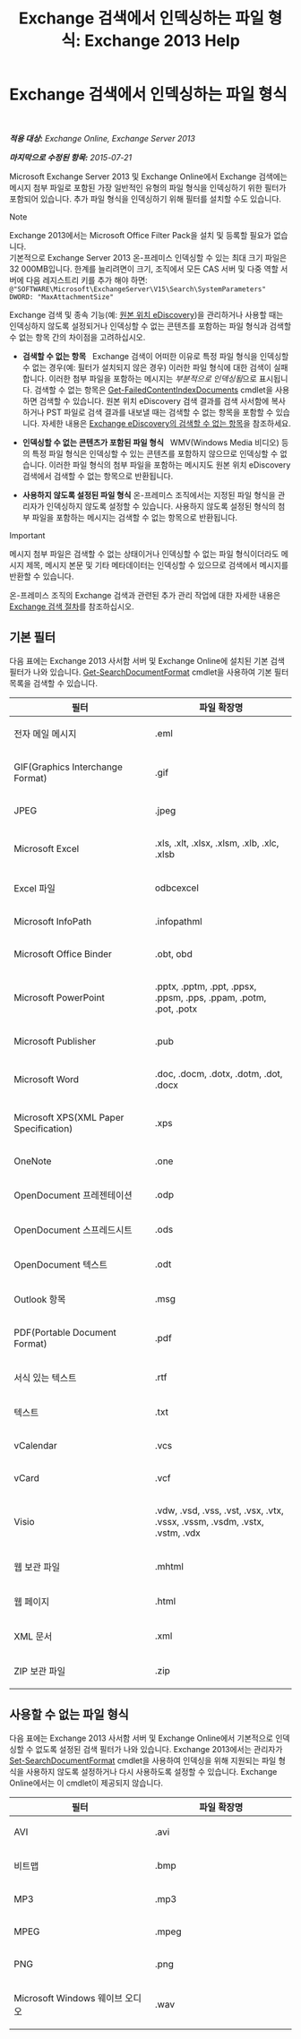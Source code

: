 ﻿---
title: 'Exchange 검색에서 인덱싱하는 파일 형식: Exchange 2013 Help'
TOCTitle: Exchange 검색에서 인덱싱하는 파일 형식
ms:assetid: e5110ac1-28e1-4554-acc3-85d08c997bc5
ms:mtpsurl: https://technet.microsoft.com/ko-kr/library/Ee633485(v=EXCHG.150)
ms:contentKeyID: 52058126
ms.date: 05/22/2018
mtps_version: v=EXCHG.150
ms.translationtype: MT
---

# Exchange 검색에서 인덱싱하는 파일 형식

 

_**적용 대상:** Exchange Online, Exchange Server 2013_

_**마지막으로 수정된 항목:** 2015-07-21_

Microsoft Exchange Server 2013 및 Exchange Online에서 Exchange 검색에는 메시지 첨부 파일로 포함된 가장 일반적인 유형의 파일 형식을 인덱싱하기 위한 필터가 포함되어 있습니다. 추가 파일 형식을 인덱싱하기 위해 필터를 설치할 수도 있습니다.


> [!NOTE]
> Exchange 2013에서는 Microsoft Office Filter Pack을 설치 및 등록할 필요가 없습니다.<BR>기본적으로 Exchange Server 2013 온-프레미스 인덱싱할 수 있는 최대 크기 파일은 32 000MB입니다. 한계를 늘리려면이 크기, 조직에서 모든 CAS 서버 및 다중 역할 서버에 다음 레지스트리 키를 추가 해야 하면:<BR><CODE>@"SOFTWARE\Microsoft\ExchangeServer\V15\Search\SystemParameters" DWORD: "MaxAttachmentSize"</CODE>



Exchange 검색 및 종속 기능(예: [원본 위치 eDiscovery](in-place-ediscovery-exchange-2013-help.md))을 관리하거나 사용할 때는 인덱싱하지 않도록 설정되거나 인덱싱할 수 없는 콘텐츠를 포함하는 파일 형식과 검색할 수 없는 항목 간의 차이점을 고려하십시오.

  - **검색할 수 없는 항목**   Exchange 검색이 어떠한 이유로 특정 파일 형식을 인덱싱할 수 없는 경우(예: 필터가 설치되지 않은 경우) 이러한 파일 형식에 대한 검색이 실패합니다. 이러한 첨부 파일을 포함하는 메시지는 *부분적으로 인덱싱됨*으로 표시됩니다. 검색할 수 없는 항목은 [Get-FailedContentIndexDocuments](https://technet.microsoft.com/ko-kr/library/dd351154\(v=exchg.150\)) cmdlet을 사용하면 검색할 수 있습니다. 원본 위치 eDiscovery 검색 결과를 검색 사서함에 복사하거나 PST 파일로 검색 결과를 내보낼 때는 검색할 수 없는 항목을 포함할 수 있습니다. 자세한 내용은 [Exchange eDiscovery의 검색할 수 없는 항목](unsearchable-items-in-exchange-ediscovery-exchange-2013-help.md)을 참조하세요.

  - **인덱싱할 수 없는 콘텐츠가 포함된 파일 형식**   WMV(Windows Media 비디오) 등의 특정 파일 형식은 인덱싱할 수 있는 콘텐츠를 포함하지 않으므로 인덱싱할 수 없습니다. 이러한 파일 형식의 첨부 파일을 포함하는 메시지도 원본 위치 eDiscovery 검색에서 검색할 수 없는 항목으로 반환됩니다.

  - **사용하지 않도록 설정된 파일 형식** 온-프레미스 조직에서는 지정된 파일 형식을 관리자가 인덱싱하지 않도록 설정할 수 있습니다. 사용하지 않도록 설정된 형식의 첨부 파일을 포함하는 메시지는 검색할 수 없는 항목으로 반환됩니다.


> [!IMPORTANT]
> 메시지 첨부 파일은 검색할 수 없는 상태이거나 인덱싱할 수 없는 파일 형식이더라도 메시지 제목, 메시지 본문 및 기타 메타데이터는 인덱싱할 수 있으므로 검색에서 메시지를 반환할 수 있습니다.



온-프레미스 조직의 Exchange 검색과 관련된 추가 관리 작업에 대한 자세한 내용은 [Exchange 검색 절차](exchange-search-procedures-exchange-2013-help.md)를 참조하십시오.

## 기본 필터

다음 표에는 Exchange 2013 사서함 서버 및 Exchange Online에 설치된 기본 검색 필터가 나와 있습니다. [Get-SearchDocumentFormat](https://technet.microsoft.com/ko-kr/library/jj873755\(v=exchg.150\)) cmdlet을 사용하여 기본 필터 목록을 검색할 수 있습니다.


<table>
<colgroup>
<col style="width: 50%" />
<col style="width: 50%" />
</colgroup>
<thead>
<tr class="header">
<th>필터</th>
<th>파일 확장명</th>
</tr>
</thead>
<tbody>
<tr class="odd">
<td><p>전자 메일 메시지</p></td>
<td><p>.eml</p></td>
</tr>
<tr class="even">
<td><p>GIF(Graphics Interchange Format)</p></td>
<td><p>.gif</p></td>
</tr>
<tr class="odd">
<td><p>JPEG</p></td>
<td><p>.jpeg</p></td>
</tr>
<tr class="even">
<td><p>Microsoft Excel</p></td>
<td><p>.xls, .xlt, .xlsx, .xlsm, .xlb, .xlc, .xlsb</p></td>
</tr>
<tr class="odd">
<td><p>Excel 파일</p></td>
<td><p>odbcexcel</p></td>
</tr>
<tr class="even">
<td><p>Microsoft InfoPath</p></td>
<td><p>.infopathml</p></td>
</tr>
<tr class="odd">
<td><p>Microsoft Office Binder</p></td>
<td><p>.obt, obd</p></td>
</tr>
<tr class="even">
<td><p>Microsoft PowerPoint</p></td>
<td><p>.pptx, .pptm, .ppt, .ppsx, .ppsm, .pps, .ppam, .potm, .pot, .potx</p></td>
</tr>
<tr class="odd">
<td><p>Microsoft Publisher</p></td>
<td><p>.pub</p></td>
</tr>
<tr class="even">
<td><p>Microsoft Word</p></td>
<td><p>.doc, .docm, .dotx, .dotm, .dot, .docx</p></td>
</tr>
<tr class="odd">
<td><p>Microsoft XPS(XML Paper Specification)</p></td>
<td><p>.xps</p></td>
</tr>
<tr class="even">
<td><p>OneNote</p></td>
<td><p>.one</p></td>
</tr>
<tr class="odd">
<td><p>OpenDocument 프레젠테이션</p></td>
<td><p>.odp</p></td>
</tr>
<tr class="even">
<td><p>OpenDocument 스프레드시트</p></td>
<td><p>.ods</p></td>
</tr>
<tr class="odd">
<td><p>OpenDocument 텍스트</p></td>
<td><p>.odt</p></td>
</tr>
<tr class="even">
<td><p>Outlook 항목</p></td>
<td><p>.msg</p></td>
</tr>
<tr class="odd">
<td><p>PDF(Portable Document Format)</p></td>
<td><p>.pdf</p></td>
</tr>
<tr class="even">
<td><p>서식 있는 텍스트</p></td>
<td><p>.rtf</p></td>
</tr>
<tr class="odd">
<td><p>텍스트</p></td>
<td><p>.txt</p></td>
</tr>
<tr class="even">
<td><p>vCalendar</p></td>
<td><p>.vcs</p></td>
</tr>
<tr class="odd">
<td><p>vCard</p></td>
<td><p>.vcf</p></td>
</tr>
<tr class="even">
<td><p>Visio</p></td>
<td><p>.vdw, .vsd, .vss, .vst, .vsx, .vtx, .vssx, .vssm, .vsdm, .vstx, .vstm, .vdx</p></td>
</tr>
<tr class="odd">
<td><p>웹 보관 파일</p></td>
<td><p>.mhtml</p></td>
</tr>
<tr class="even">
<td><p>웹 페이지</p></td>
<td><p>.html</p></td>
</tr>
<tr class="odd">
<td><p>XML 문서</p></td>
<td><p>.xml</p></td>
</tr>
<tr class="even">
<td><p>ZIP 보관 파일</p></td>
<td><p>.zip</p></td>
</tr>
</tbody>
</table>


## 사용할 수 없는 파일 형식

다음 표에는 Exchange 2013 사서함 서버 및 Exchange Online에서 기본적으로 인덱싱할 수 없도록 설정된 검색 필터가 나와 있습니다. Exchange 2013에서는 관리자가 [Set-SearchDocumentFormat](https://technet.microsoft.com/ko-kr/library/jj873756\(v=exchg.150\)) cmdlet을 사용하여 인덱싱을 위해 지원되는 파일 형식을 사용하지 않도록 설정하거나 다시 사용하도록 설정할 수 있습니다. Exchange Online에서는 이 cmdlet이 제공되지 않습니다.


<table>
<colgroup>
<col style="width: 50%" />
<col style="width: 50%" />
</colgroup>
<thead>
<tr class="header">
<th>필터</th>
<th>파일 확장명</th>
</tr>
</thead>
<tbody>
<tr class="odd">
<td><p>AVI</p></td>
<td><p>.avi</p></td>
</tr>
<tr class="even">
<td><p>비트맵</p></td>
<td><p>.bmp</p></td>
</tr>
<tr class="odd">
<td><p>MP3</p></td>
<td><p>.mp3</p></td>
</tr>
<tr class="even">
<td><p>MPEG</p></td>
<td><p>.mpeg</p></td>
</tr>
<tr class="odd">
<td><p>PNG</p></td>
<td><p>.png</p></td>
</tr>
<tr class="even">
<td><p>Microsoft Windows 웨이브 오디오</p></td>
<td><p>.wav</p></td>
</tr>
</tbody>
</table>

